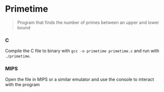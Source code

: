 # Primetime

> Program that finds the number of primes between an upper and lower bound

### C

Compile the C file to binary with `gcc -o primetime primetime.c` and run with `./primetime`.

### MIPS

Open the file in MIPS or a similar emulator and use the console to interact with the program
